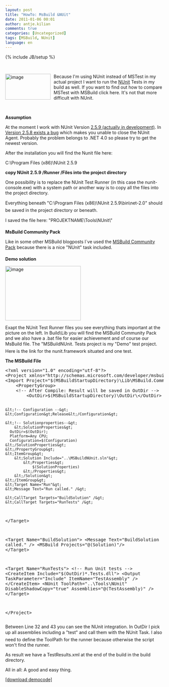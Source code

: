 ```yaml
---
layout: post
title: "HowTo: MsBuild &NUit"
date: 2011-01-06 00:01
author: antje.kilian
comments: true
categories: [Uncategorized]
tags: [MSBuild, NUnit]
language: en
---
```

{% include JB/setup %}
<p>&#160;</p>  <p><img style="background-image: none; border-bottom: 0px; border-left: 0px; margin: 0px 10px 0px 0px; padding-left: 0px; padding-right: 0px; border-top: 0px; border-right: 0px; padding-top: 0px" title="image" border="0" alt="image" align="left" src="{{BASE_PATH}}/assets/wp-images-de/image_thumb284.png" width="144" height="82" />Because I'm using NUnit instead of MSTest in my actual project I want to run the <a href="http://www.nunit.org/">NUnit</a> Tests in my build as well. If you want to find out how to compare MSTest with MSBuild click here. It's not that more difficult with NUnit.</p>  <p>&#160;</p>  <!--more-->  <p><b>Assumption</b></p>  <p><b></b></p>  <p>At the moment I work with NUnit Version <a href="http://nunit.org/downloads/snapshots/NUnit-2.5.9.10308.msi">2.5.9 (actually in development)</a>. In <a href="https://bugs.launchpad.net/nunitv2/+bug/602761">Version 2.5.8 exists a bug</a> which makes you unable to close the NUnit Agent. Probably the problem belongs to .NET 4.0 so please try to get the newest version.</p>  <p>After the installation you will find the Nunit file here:</p>  <p>C:\Program Files (x86)\NUnit 2.5.9</p>  <p><b>copy NUnit 2.5.9 /Runner /Files into the project directory</b></p>  <p><b></b></p>  <p>One possibility is to replace the NUnit Test Runner (in this case the nunit-console.exe) with a system path or another way is to copy all the files into the project directory.</p>  <p>Everything beneath "C:\Program Files (x86)\NUnit 2.5.9\bin\net-2.0" should be saved in the project directory or beneath.</p>  <p>I saved the file here: "PROJEKTNAME\Tools\NUnit\"</p>  <p><b>MsBuild Community Pack</b></p>  <p><b></b></p>  <p>Like in some other MSBuild blogposts I´ve used the <a href="http://msbuildtasks.tigris.org/">MSBuild Community Pack</a> because there is a nice "NUnit" task included.</p>  <p><b>Demo solution</b></p>  <p><a href="{{BASE_PATH}}/assets/wp-images-en/image610.png"><img style="background-image: none; border-bottom: 0px; border-left: 0px; padding-left: 0px; padding-right: 0px; display: inline; border-top: 0px; border-right: 0px; padding-top: 0px" title="image" border="0" alt="image" src="{{BASE_PATH}}/assets/wp-images-en/image6_thumb.png" width="240" height="173" /></a></p>  <p>Exapt the NUnit Test Runner files you see everything thats important at the picture on the left. In Build\Lib you will find the MSBuild Community Pack and we also have a .bat file for easier achievement and of course our MsBuild file. The "MSBuildNUnit. Tests project is my "Demo" test project. Here is the link for the nunit.framework situated and one test.</p>  <p><b>The MSBuild File</b></p>  <div style="padding-bottom: 0px; margin: 0px; padding-left: 0px; padding-right: 0px; display: inline; float: none; padding-top: 0px" id="scid:812469c5-0cb0-4c63-8c15-c81123a09de7:6f6b5010-29f1-4724-86d4-d48658f9263c" class="wlWriterEditableSmartContent"><pre name="code" class="c#">&lt;?xml version="1.0" encoding="utf-8"?&gt;
&lt;Project xmlns="http://schemas.microsoft.com/developer/msbuild/2003" DefaultTargets="Run"&gt;
&lt;Import Project="$(MSBuildStartupDirectory)\Lib\MSBuild.Community.Tasks.Targets"/&gt;
	&lt;PropertyGroup&gt;
    &lt;!-- After Compile: Result will be saved in OutDir --&gt;
		&lt;OutDir&gt;$(MSBuildStartupDirectory)\OutDir\&lt;/OutDir&gt;

    &lt;!-- Configuration --&gt;
    &lt;Configuration&gt;Release&lt;/Configuration&gt;

    &lt;!-- Solutionproperties--&gt;
		&lt;SolutionProperties&gt;
      OutDir=$(OutDir);
      Platform=Any CPU;
      Configuration=$(Configuration)
    &lt;/SolutionProperties&gt;
	&lt;/PropertyGroup&gt;
	&lt;ItemGroup&gt;
		&lt;Solution Include="..\MSBuildNUnit.sln"&gt;
			&lt;Properties&gt;
				$(SolutionProperties)
			&lt;/Properties&gt;
		&lt;/Solution&gt;
	&lt;/ItemGroup&gt;
	&lt;Target Name="Run"&gt;
    &lt;Message Text="Run called." /&gt;

    &lt;CallTarget Targets="BuildSolution" /&gt;
    &lt;CallTarget Targets="RunTests" /&gt;
  &lt;/Target&gt;

  &lt;Target Name="BuildSolution"&gt;
    &lt;Message Text="BuildSolution called." /&gt;
    &lt;MSBuild Projects="@(Solution)"/&gt;
	&lt;/Target&gt;

  &lt;Target Name="RunTests"&gt;
    &lt;!-- Run Unit tests --&gt;
    &lt;CreateItem Include="$(OutDir)*.Tests.dll"&gt;
      &lt;Output TaskParameter="Include" ItemName="TestAssembly" /&gt;
    &lt;/CreateItem&gt;
    &lt;NUnit ToolPath="..\Tools\NUnit" DisableShadowCopy="true" Assemblies="@(TestAssembly)" /&gt;
  &lt;/Target&gt;

&lt;/Project&gt;
</pre></div>

<p><b></b></p>

<p>Between Line 32 and 43 you can see the NUnit integration. In OutDir I pick up all assemblies including a "test" and call them with the NUnit Task. I also need to define the ToolPath for the runner because otherwise the script won't find the runner.</p>

<p>As result we have a TestResults.xml at the end of the build in the build directory.</p>

<p>All in all: A good and easy thing.</p>

<p><a href="http://code-inside.de/files/democode/msbuildnunit/msbuildnunit.zip">[download democode]</a></p>
